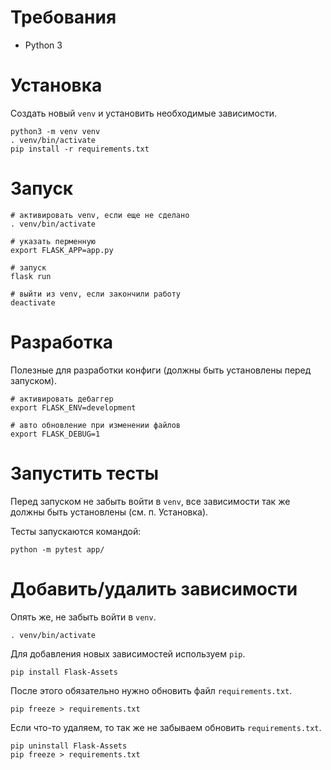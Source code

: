 # Требования
* Python 3

# Установка
Создать новый `venv` и установить необходимые зависимости.
```
python3 -m venv venv
. venv/bin/activate
pip install -r requirements.txt
```

# Запуск
```
# активировать venv, если еще не сделано
. venv/bin/activate

# указать перменную
export FLASK_APP=app.py

# запуск
flask run

# выйти из venv, если закончили работу
deactivate
```

# Разработка
Полезные для разработки конфиги (должны быть установлены перед запуском).
```
# активировать дебаггер
export FLASK_ENV=development

# авто обновление при изменении файлов
export FLASK_DEBUG=1
```

# Запустить тесты
Перед запуском не забыть войти в `venv`, все зависимости так же должны быть установлены 
(см. п. Установка).

Тесты запускаются командой:
```
python -m pytest app/
```

# Добавить/удалить зависимости
Опять же, не забыть войти в `venv`.
```
. venv/bin/activate
```
Для добавления новых зависимостей используем `pip`.
```
pip install Flask-Assets
```

После этого обязательно нужно обновить файл `requirements.txt`.
```
pip freeze > requirements.txt
```

Если что-то удаляем, то так же не забываем обновить `requirements.txt`.
```
pip uninstall Flask-Assets
pip freeze > requirements.txt
```